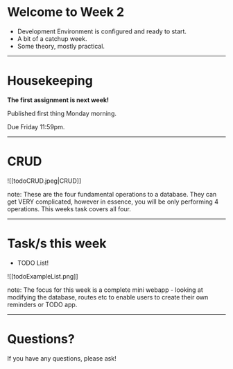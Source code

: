 # Welcome to Week 2

- Development Environment is configured and ready to start.
- A bit of a catchup week.
- Some theory, mostly practical.

---

# Housekeeping

**The first assignment is next week!**

Published first thing Monday morning.

Due Friday 11:59pm.

---

# CRUD

![[todoCRUD.jpeg|CRUD]]

note: These are the four fundamental operations to a database.
They can get VERY complicated, however in essence, you will be only performing 4 operations.
This weeks task covers all four.

---
# Task/s this week

- TODO List!

![[todoExampleList.png]]

note: The focus for this week is a complete mini webapp - looking at modifying the database, routes etc to enable users to create their own reminders or TODO app.


---

# Questions?

If you have any questions, please ask!